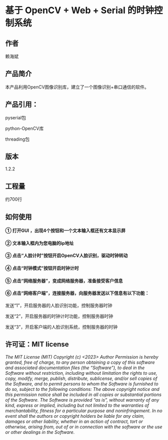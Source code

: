 # 基于 OpenCV + Web + Serial 的时钟控制系统
## 作者
 赖海斌

## 产品简介 
本产品利用OpenCV图像识别库，建立了一个图像识别+串口通信的软件。

## 产品引用：
<p>pyserial包<p>
<p>python-OpenCV库<p>
<p>threading包<p>

## 版本
1.2.2

## 工程量
约700行

## 如何使用
#### ① 打开GUI ，出现4个按钮和一个文本输入框还有文本显示屏
#### <p>② 文本输入框内为您电脑的ip地址
#### <p>③ 点击“人脸计时”按钮开启OpenCV人脸识别，驱动时钟转动
#### <p>④ 点击“时钟模式”按钮开启时钟计时
#### <p>⑤ 点击“网络服务器”，变成网络服务器，准备接受客户信息
#### <p>⑥ 点击“网络客户端”，连接服务器，向服务器发送以下信息有以下功能：
<p>  发送“1”，开启服务器的人脸识别功能，控制服务器时钟
<p>  发送“2”，开启服务器的时钟计时功能，控制服务器时钟
<p>  发送“3”，开启客户端的人脸识别系统，控制服务器的时钟

## 许可证：MIT license
<cite>
The MIT License (MIT)
Copyright (c) <2023>  Author
Permission is hereby granted, free of charge, to any person obtaining a copy of this software and associated documentation files (the “Software”), to deal in the Software without restriction, including without limitation the rights to use, copy, modify, merge, publish, distribute, sublicense, and/or sell copies of the Software, and to permit persons to whom the Software is furnished to do so, subject to the following conditions:
The above copyright notice and this permission notice shall be included in all copies or substantial portions of the Software.
The Software is provided “as is”, without warranty of any kind, express or implied, including but not limited to the warranties of merchantability, fitness for a particular purpose and noninfringement. In no event shall the authors 
or copyright holders be liable for any claim, damages or other liability, whether in an action of contract, tort or otherwise, arising from, out of or in connection with the software or the use or other dealings in the Software.
</cite>